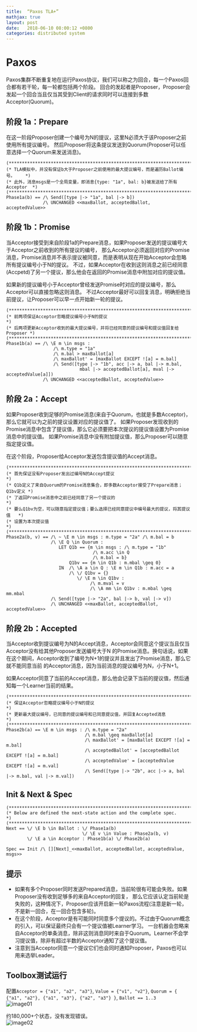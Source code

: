 ```yaml
---
title:  “Paxos TLA+”
mathjax: true
layout: post
date:   2018-06-10 08:00:12 +0800
categories: distributed system
---
```


# Paxos
Paxos集群不断重复地在运行Paxos协议，我们可以称之为回合，每一个Paxos回合都有若干轮，每一轮都包括两个阶段。
回合的发起者是Proposer，Proposer会发起一个回合当且仅当其受到Client的请求同时可以连接到多数Acceptor(Quorum)。


## 阶段 1a：Prepare
在这一阶段Proposer创建一个编号为N的提议，这里N必须大于该Proposer之前使用所有提议编号。
然后Proposer将这条提议发送到Quorum(Proposer可以任意选择一个Quorum来发送消息)。
```
(***************************************************************************)
(* TLA模拟中，并没有保证b大于Proposer之前使用的最大提议编号，而是遍历Ballot编号。    *)
(* 此外，消息msgs是一个全局变量，即消息{type: "1a", bal: b}被发送给了所有Acceptor  *)
(***************************************************************************)
Phase1a(b) == /\ Send([type |-> "1a", bal |-> b])
              /\ UNCHANGED <<maxBallot, acceptedBallot, acceptedValue>>
```

## 阶段 1b：Promise
当Acceptor接受到来自阶段1a的Prepare消息，如果Proposer发送的提议编号大于Acceptor之前收到的所有提议的编号，
那么Acceptor必须返回对应的Promise消息，Promise消息并不表示提议被同意，而是表明从现在开始Acceptor会忽略所有提议编号小于N的提议。
不过，如果Acceptor在收到这则消息之前已经同意(Accpetd)了另一个提议，那么他会在返回的Promise消息中附加对应的提议值。

如果新的提议编号小于Acceptor曾经发送Promise时对应的提议编号，那么Acceptor可以直接忽略这则消息。
不过Acceptor最好可以回复消息，明确拒绝当前提议，让Proposer可以早一点开始新一轮的提议。
```
(***************************************************************************)
(* 前两项保证Acceptor忽略提议编号小于N的提议                                    *)
(* 后两项更新Acceptor收到的最大提议编号，并将已经同意的提议编号和提议值回复给Proposer *)
(***************************************************************************)
Phase1b(a) == /\ \E m \in msgs :
                  /\ m.type = "1a"
                  /\ m.bal > maxBallot[a]
                  /\ maxBallot' = [maxBallot EXCEPT ![a] = m.bal]
                  /\ Send([type |-> "1b", acc |-> a, bal |-> m.bal,
                            mbal |-> acceptedBallot[a], mval |-> acceptedValue[a]])
              /\ UNCHANGED <<acceptedBallot, acceptedValue>>
```

## 阶段 2a：Accept
如果Proposer收到足够的Promise消息(来自于Quorum，也就是多数Acceptor)，那么它就可以为之前的提议设置对应的提议值了。
如果Proposer发现收到的Promise消息中包含了提议值，那么它必须要把本次提议的提议值设置为Promise消息中的提议值。
如果Promise消息中没有附加提议值，那么Proposer可以随意指定提议值。

在这个阶段，Proposer给Acceptor发送包含提议值的Accept消息。
```
(***************************************************************************)
(* 首先保证没有Proposer发出过编号N的Accept提议                                  *)
(* Q1b定义了来自Quorum的Promise消息集合，即多数Acceptor接受了Prepare消息；Q1bv定义 *)
(* 了返回Promise消息中之前已经同意了另一个提议的                                 *)
(* 要么Q1bv为空，可以随意指定提议值；要么选择已经同意提议中编号最大的提议，将其提议值   *)
(* 设置为本次提议值                                                           *)
(***************************************************************************)
Phase2a(b, v) == /\ ~ \E m \in msgs : m.type = "2a" /\ m.bal = b
                 /\ \E Q \in Quorum :
                    LET Q1b == {m \in msgs : /\ m.type = "1b"
                                 /\ m.acc \in Q
                                 /\ m.bal = b}
                        Q1bv == {m \in Q1b : m.mbal \geq 0}
                    IN  /\ \A a \in Q : \E m \in Q1b : m.acc = a
                        /\ \/ Q1bv = {}
                           \/ \E m \in Q1bv :
                                /\ m.mval = v
                                /\ \A mm \in Q1bv : m.mbal \geq mm.mbal
                 /\ Send([type |-> "2a", bal |-> b, val |-> v])
                 /\ UNCHANGED <<maxBallot, acceptedBallot, acceptedValue>>
```

## 阶段 2b：Accepted
当Acceptor收到提议编号为N的Accept消息，Acceptor会同意这个提议当且仅当Acceptor没有给其他Proposer发送编号大于N
的Promise消息。换句话说，如果在这个期间，Acceptor收到了编号为N+1的提议并且发出了Promise消息，那么它就不能同意当前
的Acceptor消息，因为当前消息的提议编号为N，小于N+1。

如果Acceptor同意了当前的Accept消息，那么他会记录下当前的提议值，然后通知每一个Learner当前的结果。
```
(***************************************************************************)
(* 保证Acceptor忽略提议编号小于N的提议                                         *)
(* 更新最大提议编号，已同意的提议编号和已同意提议值，并回复Accepted消息              *)
(***************************************************************************)
Phase2b(a) == \E m \in msgs : /\ m.type = "2a"
                              /\ m.bal \geq maxBallot[a]
                              /\ maxBallot' = [maxBallot EXCEPT ![a] = m.bal]
                              /\ acceptedBallot' = [acceptedBallot EXCEPT ![a] = m.bal]
                              /\ acceptedValue' = [acceptedValue EXCEPT ![a] = m.val]
                              /\ Send([type |-> "2b", acc |-> a, bal |-> m.bal, val |-> m.val])
```

## Init & Next & Spec
```
(***************************************************************************)
(* Below are defined the next-state action and the complete spec.          *)
(***************************************************************************)
Next == \/ \E b \in Ballot : \/ Phase1a(b)
                             \/ \E v \in Value : Phase2a(b, v)
        \/ \E a \in Acceptor : Phase1b(a) \/ Phase2b(a)

Spec == Init /\ [][Next]_<<maxBallot, acceptedBallot, acceptedValue, msgs>>
```

## 提示
- 如果有多个Proposer同时发送Prepared消息，当前轮很有可能会失败。如果Proposer没有收到足够多的来自Acceptor的回复，
  那么它应该认定当前轮是失败的，这种情况下，Proposer应该开启新一轮Paxos流程(注意是新一轮，不是新一回合，在一回合包含多轮)。
- 在这个阶段，Acceptor是有可能同时同意多个提议的。不过由于Quorum概念的引入，可以保证最终只会有一个提议值被Learner学习。
  一台机器会忽略来自Acceptor的单条消息，除非这则消息同时来自于Quorum。Learner不会学习提议值，除非有超过半数的Acceptor通知了这个提议值。
- 注意到当Acceptor同意一个提议它们也会同时通知Proposer，Paxos也可以用来选举Leader。

## Toolbox测试运行
配置`Acceptor = {"a1", "a2", "a3"}`, `Value = {"v1", "v2"}`, `Quorum = { {"a1", "a2"}, {"a1", "a3"}, {"a2", "a3"} }`,
`Ballot == 1..3`  
![image01]({{site.baseurl}}/image/tla_paxos_conf.png)

约180,000+个状态，没有发现错误。  
![image02]({{site.baseurl}}/image/tla_paxos_result.png)
